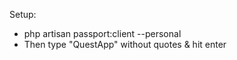 

Setup:
 - php artisan passport:client --personal
 - Then type "QuestApp" without quotes & hit enter
